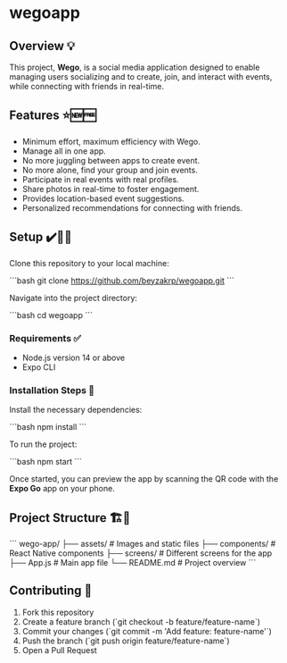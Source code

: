 # wegoapp


## Overview 💡
This project, **Wego**, is a social media application designed to enable managing users socializing and to create, join, and interact with events, while connecting with friends in real-time. 

## Features ⭐️🆕🆓
- Minimum effort, maximum efficiency with Wego.
- Manage all in one app.
- No more juggling between apps to create event.
- No more alone, find your group and join events.
- Participate in real events with real profiles.
- Share photos in real-time to foster engagement.
- Provides location-based event suggestions.
- Personalized recommendations for connecting with friends.

## Setup ✔️💭🤖

Clone this repository to your local machine:

\`\`\`bash
git clone https://github.com/beyzakrp/wegoapp.git
\`\`\`

Navigate into the project directory:

\`\`\`bash
cd wegoapp
\`\`\`

### Requirements ✅

- Node.js version 14 or above
- Expo CLI

### Installation Steps 👣

Install the necessary dependencies:

\`\`\`bash
npm install
\`\`\`

To run the project:

\`\`\`bash
npm start
\`\`\`

Once started, you can preview the app by scanning the QR code with the **Expo Go** app on your phone.

## Project Structure 🏗️🌉

\`\`\`
wego-app/
├── assets/          # Images and static files
├── components/      # React Native components
├── screens/         # Different screens for the app
├── App.js           # Main app file
└── README.md        # Project overview
\`\`\`

## Contributing 🌠

1. Fork this repository
2. Create a feature branch (\`git checkout -b feature/feature-name\`)
3. Commit your changes (\`git commit -m 'Add feature: feature-name'\`)
4. Push the branch (\`git push origin feature/feature-name\`)
5. Open a Pull Request



